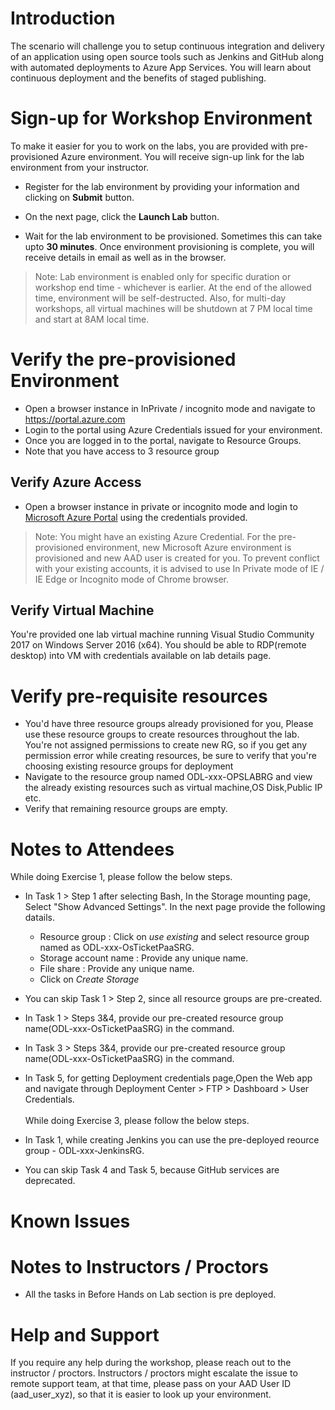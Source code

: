 # Introduction

The scenario will challenge you to setup continuous integration and delivery of an application using open source tools such as Jenkins and GitHub along with automated deployments to Azure App Services. You will learn about continuous deployment and the benefits of staged publishing.

# Sign-up for Workshop Environment

To make it easier for you to work on the labs, you are provided with pre-provisioned Azure environment. You will receive sign-up link for the lab environment from your instructor. 

* Register for the lab environment by providing your information and clicking on **Submit** button.

* On the next page, click the **Launch Lab** button.
 
* Wait for the lab environment to be provisioned. Sometimes this can take upto **30 minutes**. Once environment provisioning is complete, you will receive details in email as well as in the browser.
 
 > Note: Lab environment is enabled only for specific duration or workshop end time - whichever is earlier. At the end of the allowed time, environment will be self-destructed. Also, for multi-day workshops, all virtual machines will be shutdown at 7 PM local time and start at 8AM local time.

# Verify the pre-provisioned Environment

* Open a browser instance in InPrivate / incognito mode and navigate to https://portal.azure.com 
* Login to the portal using Azure Credentials issued for your environment.  
* Once you are logged in to the portal, navigate to Resource Groups. 
* Note that you have access to 3 resource group  


## Verify Azure Access

* Open a browser instance in private or incognito mode and login to [Microsoft Azure Portal](https://portal.azure.com) using the credentials provided.

> Note: You might have an existing Azure Credential. For the pre-provisioned environment, new Microsoft Azure environment is provisioned and new AAD user is created for you. To prevent conflict with your existing accounts, it is advised to use In Private mode of IE / IE Edge or Incognito mode of Chrome browser.

## Verify Virtual Machine

You're provided one lab virtual machine running Visual Studio Community 2017 on Windows Server 2016 (x64). You should be able to RDP(remote desktop) into VM with credentials available on lab details page.


# Verify pre-requisite resources
* You'd have three resource groups already provisioned for you, Please use these resource groups to create resources throughout the lab. You're not assigned permissions to create new RG, so if you get any permission error while creating resources, be sure to verify that you're choosing existing resource groups for deployment
* Navigate to the resource group named ODL-xxx-OPSLABRG and view the already existing resources such as virtual machine,OS Disk,Public IP etc.
* Verify that remaining resource groups are empty.

# Notes to Attendees
While doing Exercise 1, please follow the below steps.
* In Task 1 > Step 1 after selecting Bash, In the Storage mounting page, Select "Show Advanced Settings". In the next page provide the following datails.
    * Resource group : Click on *use existing* and select resource group named as ODL-xxx-OsTicketPaaSRG.
    * Storage account name : Provide any unique name.
    * File share : Provide any unique name.
    * Click on *Create Storage*
   
* You can skip Task 1 > Step 2, since all resource groups are pre-created. 
* In Task 1 > Steps 3&4, provide our pre-created resource group name(ODL-xxx-OsTicketPaaSRG) in the command.
* In Task 3 > Steps 3&4, provide our pre-created resource group name(ODL-xxx-OsTicketPaaSRG) in the command.
* In Task 5, for getting Deployment credentials page,Open the Web app and navigate through Deployment Center > FTP > Dashboard > User Credentials.</br></br> 
While doing Exercise 3, please follow the below steps.
* In Task 1, while creating Jenkins you can use the pre-deployed reource group - ODL-xxx-JenkinsRG.
* You can skip Task 4 and Task 5, because GitHub services are deprecated.
    
# Known Issues

# Notes to Instructors / Proctors

* All the tasks in Before Hands on Lab section is pre deployed.


# Help and Support

If you require any help during the workshop, please reach out to the instructor / proctors. Instructors / proctors might escalate the issue to remote support team, at that time, please pass on your AAD User ID (aad_user_xyz), so that it is easier to look up your environment.


